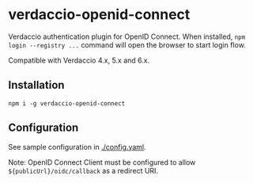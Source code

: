 # verdaccio-openid-connect

Verdaccio authentication plugin for OpenID Connect. When installed,
`npm login --registry ...` command will open the browser to start login flow.

Compatible with Verdaccio 4.x, 5.x and 6.x.

## Installation

    npm i -g verdaccio-openid-connect

## Configuration

See sample configuration in [./config.yaml](config.yaml).

Note: OpenID Connect Client must be configured to allow `${publicUrl}/oidc/callback` as a redirect URI.

